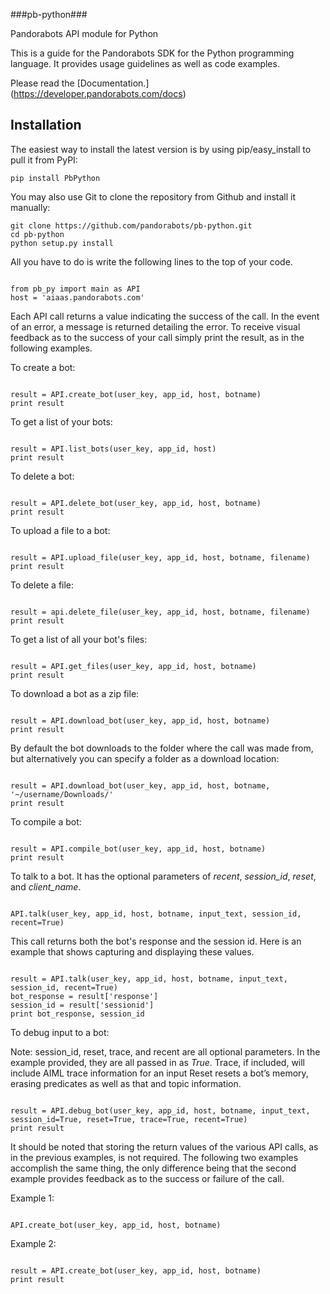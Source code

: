 ###pb-python###

Pandorabots API module for Python

﻿This is a guide for the Pandorabots SDK for the Python programming language. It provides usage guidelines as well as code examples.

Please read the [Documentation.] (https://developer.pandorabots.com/docs)


Installation
------------
The easiest way to install the latest version
is by using pip/easy_install to pull it from PyPI:

    pip install PbPython

You may also use Git to clone the repository from
Github and install it manually:

    git clone https://github.com/pandorabots/pb-python.git
    cd pb-python
    python setup.py install

 All you have to do is write the following lines to the top of your code.

```

from pb_py import main as API
host = 'aiaas.pandorabots.com'

```

Each API call returns a value indicating the success of the call. In the event of an error, a message is returned detailing the error. To receive visual feedback as to the success of your call simply print the result, as in the following examples.

To create a bot:

```

result = API.create_bot(user_key, app_id, host, botname)
print result

```

To get a list of your bots:

```

result = API.list_bots(user_key, app_id, host)
print result

```

To delete a bot:

```

result = API.delete_bot(user_key, app_id, host, botname)
print result

```

To upload a file to a bot:

```

result = API.upload_file(user_key, app_id, host, botname, filename)
print result

```

To delete a file:

```

result = api.delete_file(user_key, app_id, host, botname, filename)
print result

```

To get a list of all your bot's files:

```

result = API.get_files(user_key, app_id, host, botname)
print result

```

To download a bot as a zip file:

```

result = API.download_bot(user_key, app_id, host, botname)
print result

```

By default the bot downloads to the folder where the call was made from, but alternatively you can specify a folder as a download location:

```

result = API.download_bot(user_key, app_id, host, botname, '~/username/Downloads/'
print result

```

To compile a bot:

```

result = API.compile_bot(user_key, app_id, host, botname)
print result

```

To talk to a bot. It has the optional parameters of _recent_, _session_id_, _reset_, and _client_name_.

```

API.talk(user_key, app_id, host, botname, input_text, session_id, recent=True)

```

This call returns both the bot's response and the session id. Here is an example that shows capturing and displaying these values.

```

result = API.talk(user_key, app_id, host, botname, input_text, session_id, recent=True)
bot_response = result['response']
session_id = result['sessionid']
print bot_response, session_id

```

To debug input to a bot:

Note: session_id, reset, trace, and recent  are all optional parameters. In the example provided, they are all passed in as _True_. Trace, if included, will include AIML trace information for an input  Reset resets a bot’s memory, erasing predicates as well as that and topic information. 

```

result = API.debug_bot(user_key, app_id, host, botname, input_text, session_id=True, reset=True, trace=True, recent=True)
print result

```

It should be noted that storing the return values of the various API calls, as in the previous examples, is not required. The following two examples accomplish the same thing, the only difference being that the second example provides feedback as to the success or failure of the call.

Example 1: 

```

API.create_bot(user_key, app_id, host, botname)

```

Example 2:

```

result = API.create_bot(user_key, app_id, host, botname)
print result

```

 


